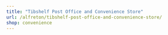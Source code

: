 ```yaml
---
title: "Tibshelf Post Office and Convenience Store"
url: /alfreton/tibshelf-post-office-and-convenience-store/
shop: convenience
---
```

